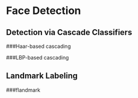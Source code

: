 Face Detection
====

Detection via Cascade Classifiers
----------

###Haar-based cascading

###LBP-based cascading

Landmark Labeling
----------

###flandmark

